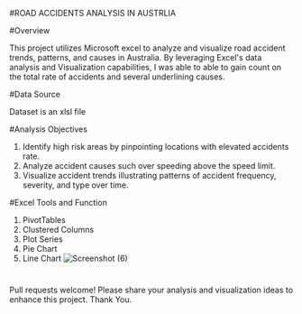 #ROAD ACCIDENTS ANALYSIS IN AUSTRLIA


#Overview

This project utilizes Microsoft  excel to analyze and visualize road accident trends, patterns, and causes in Australia.
By leveraging Excel's data analysis and Visualization capabilities, I was able to able to gain count on the total rate of
accidents and several underlining causes.

#Data Source 

Dataset is an xlsl file


#Analysis Objectives

1. Identify high risk areas by pinpointing locations with elevated accidents rate.
2. Analyze accident causes such over speeding above the speed limit.
3. Visualize accident trends illustrating patterns of accident frequency, severity, and type over time.


#Excel Tools and Function

1. PivotTables
2. Clustered Columns
3. Plot Series
4. Pie Chart 
5. Line Chart
   ![Screenshot (6)](https://github.com/user-attachments/assets/a4c08f4d-c33c-43f8-a43a-f58e2dd31532)



#
Pull requests welcome! Please share your analysis and visualization ideas to enhance this project. Thank You.
